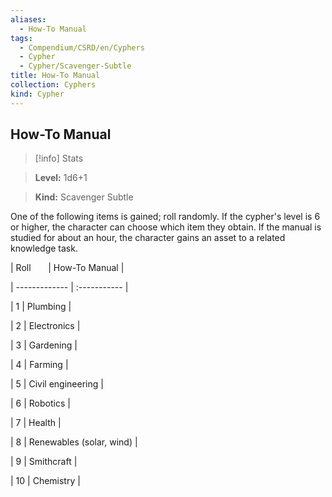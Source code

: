 ```yaml
---
aliases:
  - How-To Manual
tags:
  - Compendium/CSRD/en/Cyphers
  - Cypher
  - Cypher/Scavenger-Subtle
title: How-To Manual
collection: Cyphers
kind: Cypher
---
```

## How-To Manual    
>[!info] Stats    
> **Level:** 1d6+1    
> **Kind:** Scavenger Subtle  
    
One of the following items is gained; roll randomly. If the cypher's level is 6 or higher, the character can choose which item they obtain. If the manual is studied for about an hour, the character gains an asset to a related knowledge task.    
  
|  Roll &nbsp; &nbsp; &nbsp; | How-To Manual  |    
| ------------- | :----------- |    
| 1 | Plumbing |    
| 2 | Electronics |    
| 3 | Gardening |    
| 4 | Farming |    
| 5 | Civil engineering |    
| 6 | Robotics |    
| 7 | Health |    
| 8 | Renewables (solar, wind) |    
| 9 | Smithcraft |    
| 10 | Chemistry |